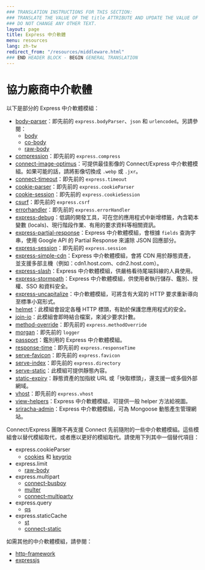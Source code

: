 ```yaml
---
### TRANSLATION INSTRUCTIONS FOR THIS SECTION:
### TRANSLATE THE VALUE OF THE title ATTRIBUTE AND UPDATE THE VALUE OF THE lang ATTRIBUTE. 
### DO NOT CHANGE ANY OTHER TEXT. 
layout: page
title: Express 中介軟體
menu: resources
lang: zh-tw
redirect_from: "/resources/middleware.html"
### END HEADER BLOCK - BEGIN GENERAL TRANSLATION
---
```


# 協力廠商中介軟體

以下是部分的 Express 中介軟體模組：

  - [body-parser](https://github.com/expressjs/body-parser)：即先前的 `express.bodyParser`、`json` 和 `urlencoded`。另請參閱：
    - [body](https://github.com/raynos/body)
    - [co-body](https://github.com/visionmedia/co-body)
    - [raw-body](https://github.com/stream-utils/raw-body)
  - [compression](https://github.com/expressjs/compression)：即先前的 `express.compress`
  - [connect-image-optimus](https://github.com/msemenistyi/connect-image-optimus)：可提供最佳影像的 Connect/Express 中介軟體模組。如果可能的話，請將影像切換成 `.webp` 或 `.jxr`。
  - [connect-timeout](https://github.com/expressjs/timeout)：即先前的 `express.timeout`
  - [cookie-parser](https://github.com/expressjs/cookie-parser)：即先前的 `express.cookieParser`
  - [cookie-session](https://github.com/expressjs/cookie-session)：即先前的 `express.cookieSession`
  - [csurf](https://github.com/expressjs/csurf)：即先前的 `express.csrf`
  - [errorhandler](https://github.com/expressjs/errorhandler)：即先前的 `express.errorHandler`
  - [express-debug](https://github.com/devoidfury/express-debug)：低調的開發工具，可在您的應用程式中新增標籤，內含範本變數 (locals)、現行階段作業、有用的要求資料等相關資訊。
  - [express-partial-response](https://github.com/nemtsov/express-partial-response)：Express 中介軟體模組，會根據 `fields` 查詢字串，使用 Google API 的 Partial Response 來濾除 JSON 回應部分。
  - [express-session](https://github.com/expressjs/session)：即先前的 `express.session`
  - [express-simple-cdn](https://github.com/jamiesteven/express-simple-cdn)：Express 中介軟體模組，會將 CDN 用於靜態資產，並支援多部主機（例如：cdn1.host.com、cdn2.host.com）。
  - [express-slash](https://github.com/ericf/express-slash)：Express 中介軟體模組，供嚴格看待尾端斜線的人員使用。
  - [express-stormpath](https://github.com/stormpath/stormpath-express)：Express 中介軟體模組，供使用者執行儲存、鑑別、授權、SSO 和資料安全。
  - [express-uncapitalize](https://github.com/jamiesteven/express-uncapitalize)：中介軟體模組，可將含有大寫的 HTTP 要求重新導向至標準小寫形式。
  - [helmet](https://github.com/helmetjs/helmet)：此模組會設定各種 HTTP 標頭，有助於保護您應用程式的安全。
  - [join-io](https://github.com/coderaiser/join-io "join-io")：此模組會即時結合檔案，來減少要求計數。
  - [method-override](https://github.com/expressjs/method-override)：即先前的 `express.methodOverride`
  - [morgan](https://github.com/expressjs/morgan)：即先前的 `logger`
  - [passport](https://github.com/jaredhanson/passport)：鑑別用的 Express 中介軟體模組。
  - [response-time](https://github.com/expressjs/response-time)：即先前的 `express.responseTime`
  - [serve-favicon](https://github.com/expressjs/serve-favicon)：即先前的 `express.favicon`
  - [serve-index](https://github.com/expressjs/serve-index)：即先前的 `express.directory`
  - [serve-static](https://github.com/expressjs/serve-static)：此模組可提供靜態內容。
  - [static-expiry](https://github.com/paulwalker/connect-static-expiry)：靜態資產的加指紋 URL 或「快取標頭」，還支援一或多個外部網域。
  - [vhost](https://github.com/expressjs/vhost)：即先前的 `express.vhost`
  - [view-helpers](https://github.com/madhums/node-view-helpers)：Express 中介軟體模組，可提供一般 helper 方法給視圖。
  - [sriracha-admin](https://github.com/hdngr/siracha)：Express 中介軟體模組，可為 Mongoose 動態產生管理網站。

Connect/Express 團隊不再支援 Connect 先前隨附的一些中介軟體模組。這些模組會以替代模組取代，或者應以更好的模組取代。請使用下列其中一個替代項目：

  - express.cookieParser
    - [cookies](https://github.com/jed/cookies) 和 [keygrip](https://github.com/jed/keygrip)
  - express.limit
    - [raw-body](https://github.com/stream-utils/raw-body)
  - express.multipart
    - [connect-busboy](https://github.com/mscdex/connect-busboy)
    - [multer](https://github.com/expressjs/multer)
    - [connect-multiparty](https://github.com/superjoe30/connect-multiparty)
  - express.query
    - [qs](https://github.com/visionmedia/node-querystring)
  - express.staticCache
    - [st](https://github.com/isaacs/st)
    - [connect-static](https://github.com/andrewrk/connect-static)

如需其他的中介軟體模組，請參閱：

 - [http-framework](https://github.com/Raynos/http-framework/wiki/Modules)
 - [expressjs](https://github.com/expressjs)
